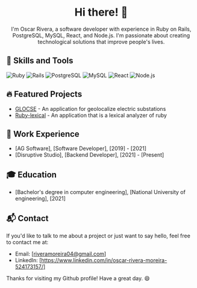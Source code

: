 <div align="center">
  <h1>Hi there! 👋</h1>
  <p>I'm Oscar Rivera, a software developer with experience in Ruby on Rails, PostgreSQL, MySQL, React, and Node.js. I'm passionate about creating technological solutions that improve people's lives.</p>
</div>

## 🚀 Skills and Tools

![Ruby](https://img.shields.io/badge/Ruby-3.2.2-red)
![Rails](https://img.shields.io/badge/Rails-7.0.4.3-orange)
![PostgreSQL](https://img.shields.io/badge/PostgreSQL-13-blue)
![MySQL](https://img.shields.io/badge/MySQL-8.0.23-blue)
![React](https://img.shields.io/badge/React-18-blueviolet)
![Node.js](https://img.shields.io/badge/Node.js-18.16.0-green)

## 🔥 Featured Projects

- [GLOCSE](https://github.com/Orivera04/Glocse) - An application for geolocalize electric substations
- [Ruby-lexical](https://github.com/Orivera04/Analizador-Lexico-Ruby-) - An application that is a lexical analyzer of ruby

## 💼 Work Experience

- [AG Software], [Software Developer], [2019] - [2021]
- [Disruptive Studio], [Backend Developer], [2021] - [Present]

## 🎓 Education

- [Bachelor's degree in computer engineering], [National University of engineering], [2021]

## 📬 Contact

If you'd like to talk to me about a project or just want to say hello, feel free to contact me at:

- Email: [riveramoreira04@gmail.com]
- LinkedIn: [https://www.linkedin.com/in/oscar-rivera-moreira-524173157/]

Thanks for visiting my Github profile! Have a great day. 😄
